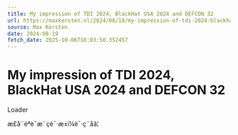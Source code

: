 ```yaml
---
title: My impression of TDI 2024, BlackHat USA 2024 and DEFCON 32
url: https://maxkersten.nl/2024/08/18/my-impression-of-tdi-2024-blackhat-usa-2024-and-defcon-32/
source: Max Kersten
date: 2024-08-19
fetch_date: 2025-10-06T18:03:50.352457
---
```


# My impression of TDI 2024, BlackHat USA 2024 and DEFCON 32

Loader

æ­£å¨éªè¯æ¨çè¯·æ±ï¼è¯·ç¨åâ¦